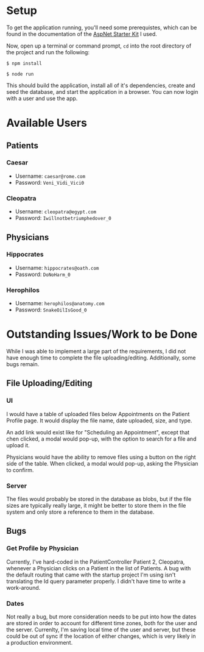 # Setup

To get the application running, you'll need some prerequistes, which can be found in the documentation of the [AspNet Starter Kit](https://github.com/kriasoft/aspnet-starter-kit#prerequisites) I used.

Now, open up a terminal or command prompt, `cd` into the root directory of the project and run the following:

`$ npm install`

`$ node run`

This should build the application, install all of it's dependencies, create and seed the database, and start the application in a browser.  You can now login with a user and use the app.

# Available Users
## Patients

### Caesar
- Username: `caesar@rome.com`
- Password: `Veni_Vidi_Vici0`

### Cleopatra
- Username: `cleopatra@egypt.com`
- Password: `Iwillnotbetriumphedover_0`

## Physicians

### Hippocrates
- Username: `hippocrates@oath.com`
- Password: `DoNoHarm_0`

### Herophilos
- Username: `herophilos@anatomy.com`
- Password: `SnakeOilIsGood_0`

# Outstanding Issues/Work to be Done
While I was able to implement a large part of the requirements, I did not have enough time to complete the file uploading/editing.  Additionally, some bugs remain.

## File Uploading/Editing
### UI
I would have a table of uploaded files below Appointments on the Patient Profile page.  It would display the file name, date uploaded, size, and type.

An add link would exist like for "Scheduling an Appointment", except that chen clicked, a modal would pop-up, with the option to search for a file and upload it.

Physicians would have the ability to remove files using a button on the right side of the table.  When clicked, a modal would pop-up, asking the Physician to confirm.

### Server
The files would probably be stored in the database as blobs, but if the file sizes are typically really large, it might be better to store them in the file system and only store a reference to them in the database.

## Bugs
### Get Profile by Physician
Currently, I've hard-coded in the PatientController Patient 2, Cleopatra, whenever a Physician clicks on a Patient in the list of Patients.  A bug with the default routing that came with the startup project I'm using isn't translating the Id query parameter properly.  I didn't have time to write a work-around.

### Dates
Not really a bug, but more consideration needs to be put into how the dates are stored in order to account for different time zones, both for the user and the server.  Currenlty, I'm saving local time of the user and server, but these could be out of sync if the location of either changes, which is very likely in a production environment.